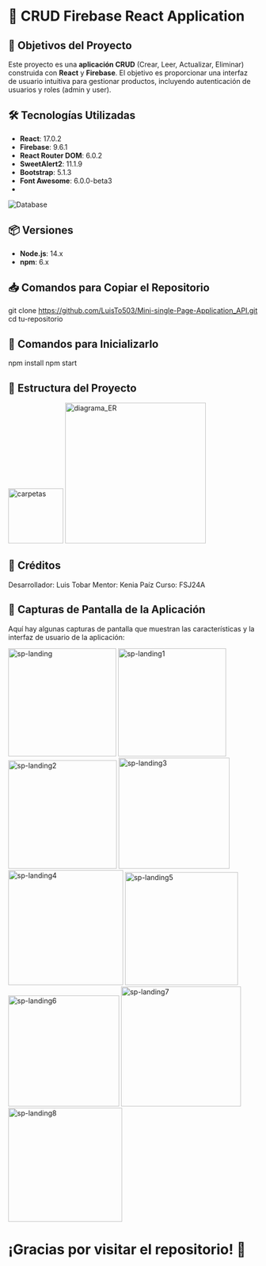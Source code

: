 # 🎉 CRUD Firebase React Application

## 📌 Objetivos del Proyecto
Este proyecto es una **aplicación CRUD** (Crear, Leer, Actualizar, Eliminar) construida con **React** y **Firebase**. El objetivo es proporcionar una interfaz de usuario intuitiva para gestionar productos, incluyendo autenticación de usuarios y roles (admin y user).

## 🛠️ Tecnologías Utilizadas
- **React**: 17.0.2
- **Firebase**: 9.6.1
- **React Router DOM**: 6.0.2
- **SweetAlert2**: 11.1.9
- **Bootstrap**: 5.1.3
- **Font Awesome**: 6.0.0-beta3
- <!-- Etiqueta para la base de datos -->
![Database](https://img.shields.io/badge/Database-Firebase-brightgreen?style=flat&logo=Firebase)


## 📦 Versiones
- **Node.js**: 14.x
- **npm**: 6.x

## 📥 Comandos para Copiar el Repositorio

git clone https://github.com/LuisTo503/Mini-single-Page-Application_API.git
cd tu-repositorio


## 🚀 Comandos para Inicializarlo

npm install
npm start

## 📂 Estructura del Proyecto
<img width="111" alt="carpetas" src="https://github.com/user-attachments/assets/5132d4e6-d2e6-4e65-b7fc-a0bc97c5ce26" />
<img width="284" alt="diagrama_ER" src="https://github.com/user-attachments/assets/97826292-850e-40ed-89b3-416d23551902" />


## 👤 Créditos
Desarrollador: Luis Tobar
Mentor: Kenia Paíz
Curso: FSJ24A


## 📸 Capturas de Pantalla de la Aplicación

Aquí hay algunas capturas de pantalla que muestran las características y la interfaz de usuario de la aplicación:


<img width="218" alt="sp-landing" src="https://github.com/user-attachments/assets/6a622a68-c6b3-4bd0-a95b-8ec02dd40a12" />
<img width="218" alt="sp-landing1" src="https://github.com/user-attachments/assets/b1404b32-89b7-48fa-a45a-e4c476098542" />
<img width="219" alt="sp-landing2" src="https://github.com/user-attachments/assets/df753ab5-ff41-470c-95e3-19ceb74f123e" />
<img width="224" alt="sp-landing3" src="https://github.com/user-attachments/assets/50493392-7763-4357-8493-7c178cfabd5c" />
<img width="232" alt="sp-landing4" src="https://github.com/user-attachments/assets/747c723a-cb6c-4ddd-9be9-953dddf4f3ff" />
<img width="228" alt="sp-landing5" src="https://github.com/user-attachments/assets/782d0e2c-73ec-4484-943f-5c6a42de405a" />
<img width="224" alt="sp-landing6" src="https://github.com/user-attachments/assets/bd77fe8f-6241-4577-b58f-16e537595255" />
<img width="242" alt="sp-landing7" src="https://github.com/user-attachments/assets/d10fd18d-f28d-4a66-a34c-07fa716c9e1a" />
<img width="230" alt="sp-landing8" src="https://github.com/user-attachments/assets/09355bb5-4d60-43fd-b064-18dcb7d78e2c" />




# ¡Gracias por visitar el repositorio! 🚀
